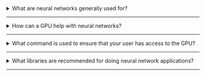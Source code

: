 <details>
<summary>What are neural networks generally used for?</summary>
<br>
Neural networks are generally used to identify patterns or model complex relationships between inputs and outputs in datasets.
</details>

---

<details>
<summary>How can a GPU help with neural networks?</summary>
<br>

A GPU can be used to increase the speed at which the neural network trains.

</details>

---

<details>
<summary>What command is used to ensure that your user has access to the GPU?</summary>
<br>

```sudo usermod -a -G video $LOGNAME```

</details>

---

<details>
<summary>What libraries are recommended for doing neural network applications?</summary>
<br>

Tensorflow, Pytorch, and Keras.

</details>

---
